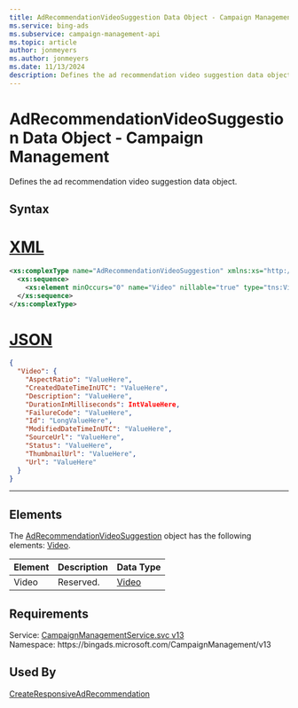 ```yaml
---
title: AdRecommendationVideoSuggestion Data Object - Campaign Management
ms.service: bing-ads
ms.subservice: campaign-management-api
ms.topic: article
author: jonmeyers
ms.author: jonmeyers
ms.date: 11/13/2024
description: Defines the ad recommendation video suggestion data object.
---
```

# AdRecommendationVideoSuggestion Data Object - Campaign Management
Defines the ad recommendation video suggestion data object.

## Syntax

# [XML](#tab/xml)

```xml
<xs:complexType name="AdRecommendationVideoSuggestion" xmlns:xs="http://www.w3.org/2001/XMLSchema">
  <xs:sequence>
    <xs:element minOccurs="0" name="Video" nillable="true" type="tns:Video" />
  </xs:sequence>
</xs:complexType>
```

# [JSON](#tab/json)

```json
{
  "Video": {
    "AspectRatio": "ValueHere",
    "CreatedDateTimeInUTC": "ValueHere",
    "Description": "ValueHere",
    "DurationInMilliseconds": IntValueHere,
    "FailureCode": "ValueHere",
    "Id": "LongValueHere",
    "ModifiedDateTimeInUTC": "ValueHere",
    "SourceUrl": "ValueHere",
    "Status": "ValueHere",
    "ThumbnailUrl": "ValueHere",
    "Url": "ValueHere"
  }
}
```

-----

## <a name="elements"></a>Elements

The [AdRecommendationVideoSuggestion](adrecommendationvideosuggestion.md) object has the following elements: [Video](#video).

|Element|Description|Data Type|
|-----------|---------------|-------------|
|<a name="video"></a>Video|Reserved.|[Video](video.md)|

## Requirements
Service: [CampaignManagementService.svc v13](https://campaign.api.bingads.microsoft.com/Api/Advertiser/CampaignManagement/v13/CampaignManagementService.svc)  
Namespace: https\://bingads.microsoft.com/CampaignManagement/v13  

## Used By
[CreateResponsiveAdRecommendation](createresponsiveadrecommendation.md)  
